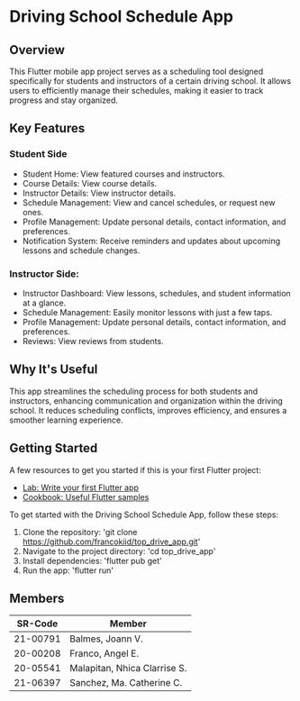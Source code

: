 # Driving School Schedule App
## Overview
This Flutter mobile app project serves as a scheduling tool designed specifically for students and instructors of a certain driving school. It allows users to efficiently manage their schedules, making it easier to track progress and stay organized.

## Key Features
### Student Side
- Student Home: View featured courses and instructors.
- Course Details: View course details.
- Instructor Details: View instructor details.
- Schedule Management: View and cancel schedules, or request new ones.
- Profile Management: Update personal details, contact information, and preferences.
- Notification System: Receive reminders and updates about upcoming lessons and schedule changes.

### Instructor Side:
- Instructor Dashboard: View lessons, schedules, and student information at a glance.
- Schedule Management: Easily monitor lessons with just a few taps.
- Profile Management: Update personal details, contact information, and preferences.
- Reviews: View reviews from students.

## Why It's Useful
This app streamlines the scheduling process for both students and instructors, enhancing communication and organization within the driving school. It reduces scheduling conflicts, improves efficiency, and ensures a smoother learning experience.

## Getting Started
A few resources to get you started if this is your first Flutter project:
- [Lab: Write your first Flutter app](https://docs.flutter.dev/get-started/codelab)
- [Cookbook: Useful Flutter samples](https://docs.flutter.dev/cookbook)

To get started with the Driving School Schedule App, follow these steps:
1. Clone the repository: 'git clone https://github.com/francokiid/top_drive_app.git'
2. Navigate to the project directory: 'cd top_drive_app'
3. Install dependencies: 'flutter pub get'
4. Run the app: 'flutter run'

## Members

|  SR-Code | Member |
| -------- | -------- |
| 21-00791 | Balmes, Joann V. |
| 20-00208 | Franco, Angel E. |
| 20-05541 | Malapitan, Nhica Clarrise S. |
| 21-06397 | Sanchez, Ma. Catherine C. |
